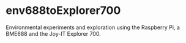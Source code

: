 # env688toExplorer700
Environmental experiments and exploration using the Raspberry Pi, a BME688 and the Joy-IT Explorer 700.

